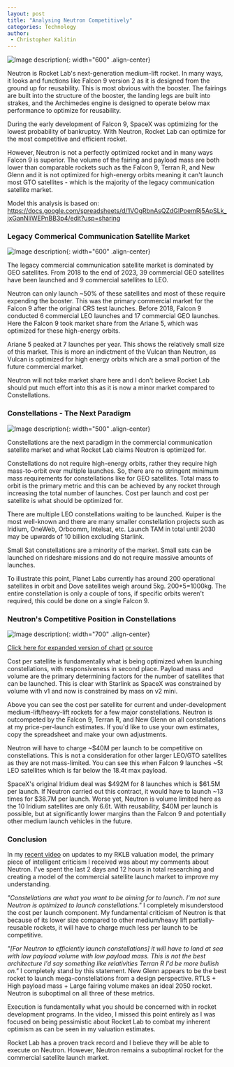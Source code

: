 ```yaml
---
layout: post
title: "Analysing Neutron Competitively"
categories: Technology
author:
 - Christopher Kalitin
---
```

<head>
    <meta property="og:image" content="{{site.url}}/assets/images/2024-01-07/neutron-deploy.jpg">
</head>

![Image description]({{site.url}}/assets/images/2024-01-07/neutron-deploy.jpg){: width="600" .align-center}

Neutron is Rocket Lab's next-generation medium-lift rocket. In many ways, it looks and functions like Falcon 9 version 2 as it is designed from the ground up for reusability. This is most obvious with the booster. The fairings are built into the structure of the booster, the landing legs are built into strakes, and the Archimedes engine is designed to operate below max performance to optimize for reusability.

During the early development of Falcon 9, SpaceX was optimizing for the lowest probability of bankruptcy. With Neutron, Rocket Lab can optimize for the most competitive and efficient rocket.

However, Neutron is not a perfectly optimized rocket and in many ways Falcon 9 is superior. The volume of the fairing and payload mass are both lower than comparable rockets such as the Falcon 9, Terran R, and New Glenn and it is not optimized for high-energy orbits meaning it can't launch most GTO satellites - which is the majority of the legacy communication satellite market.

Model this analysis is based on: <a href="https://docs.google.com/spreadsheets/d/1VOgRbnAsQZdGIPoemRj5ApSLk_jxGanNliWEPnBB3p4/edit?usp=sharing">https://docs.google.com/spreadsheets/d/1VOgRbnAsQZdGIPoemRj5ApSLk_jxGanNliWEPnBB3p4/edit?usp=sharing</a>

### Legacy Commerical Communication Satellite Market

![Image description]({{site.url}}/assets/images/2024-01-07/Launches-Total-Type-Mass.png){: width="600" .align-center}

The legacy commercial communication satellite market is dominated by GEO satellites. From 2018 to the end of 2023, 39 commercial GEO satellites have been launched and 9 commercial satellites to LEO.

Neutron can only launch ~50% of these satellites and most of these require expending the booster. This was the primary commercial market for the Falcon 9 after the original CRS test launches. Before 2018, Falcon 9 conducted 6 commercial LEO launches and 17 commercial GEO launches. Here the Falcon 9 took market share from the Ariane 5, which was optimized for these high-energy orbits.

Ariane 5 peaked at 7 launches per year. This shows the relatively small size of this market. This is more an indictment of the Vulcan than Neutron, as Vulcan is optimized for high energy orbits which are a small portion of the future commercial market.

Neutron will not take market share here and I don't believe Rocket Lab should put much effort into this as it is now a minor market compared to Constellations.

### Constellations - The Next Paradigm

![Image description]({{site.url}}/assets/images/2024-01-07/Launches-Type-Pie.png){: width="500" .align-center}

Constellations are the next paradigm in the commercial communication satellite market and what Rocket Lab claims Neutron is optimized for. 

Constellations do not require high-energy orbits, rather they require high mass-to-orbit over multiple launches. So, there are no stringent minimum mass requirements for constellations like for GEO satellites. Total mass to orbit is the primary metric and this can be achieved by any rocket through increasing the total number of launches. Cost per launch and cost per satellite is what should be optimized for.

There are multiple LEO constellations waiting to be launched. Kuiper is the most well-known and there are many smaller constellation projects such as Iridium, OneWeb, Orbcomm, Intelsat, etc. Launch TAM in total until 2030 may be upwards of 10 billion excluding Starlink.

Small Sat constellations are a minority of the market. Small sats can be launched on rideshare missions and do not require massive amounts of launches. 

To illustrate this point, Planet Labs currently has around 200 operational satellites in orbit and Dove satellites weigh around 5kg. 200*5=1000kg. The entire constellation is only a couple of tons, if specific orbits weren't required, this could be done on a single Falcon 9.

### Neutron's Competitive Position in Constellations

![Image description]({{site.url}}/assets/images/2024-01-07/Constellation-Rockets.png){: width="700" .align-center}

<a href="{{site.url}}/assets/images/2024-01-07/Constellation-Rockets.png">Click here for expanded version of chart</a> <a href="https://docs.google.com/spreadsheets/d/1VOgRbnAsQZdGIPoemRj5ApSLk_jxGanNliWEPnBB3p4/edit?usp=sharing">or source</a>

Cost per satellite is fundamentally what is being optimized when launching constellations, with responsiveness in second place. Payload mass and volume are the primary determining factors for the number of satellites that can be launched. This is clear with Starlink as SpaceX was constrained by volume with v1 and now is constrained by mass on v2 mini. 

Above you can see the cost per satellite for current and under-development medium-lift/heavy-lift rockets for a few major constellations. Neutron is outcompeted by the Falcon 9, Terran R, and New Glenn on all constellations at my price-per-launch estimates. If you'd like to use your own estimates, copy the spreadsheet and make your own adjustments.

Neutron will have to charge ~$40M per launch to be competitive on constellations. This is not a consideration for other larger LEO/GTO satellites as they are not mass-limited. You can see this when Falcon 9 launches ~5t LEO satellites which is far below the 18.4t max payload.

SpaceX's original Iridium deal was $492M for 8 launches which is $61.5M per launch. If Neutron carried out this contract, it would have to launch ~13 times for $38.7M per launch. Worse yet, Neutron is volume limited here as the 10 Iridium satellites are only 6.6t. With reusability, $40M per launch is possible, but at significantly lower margins than the Falcon 9 and potentially other medium launch vehicles in the future.

### Conclusion

In my <a href="https://youtu.be/kKo5IDTiWIU?si=ia7J-ZC1VPU2lDkC">recent video</a> on updates to my RKLB valuation model, the primary piece of intelligent criticism I received was about my comments about Neutron. I've spent the last 2 days and 12 hours in total researching and creating a model of the commercial satellite launch market to improve my understanding.

<i>"Constellations are what you want to be aiming for to launch. I'm not sure Neutron is optimized to launch constellations."</i>
I completely misunderstood the cost per launch component. My fundamental criticism of Neutron is that because of its lower size compared to other medium/heavy lift partially-reusable rockets, it will have to charge much less per launch to be competitive.

<i>"[For Neutron to efficiently launch constellations] it will have to land at sea with low payload volume with low payload mass. This is not the best architecture I'd say something like relativities Terran R I'd be more bullish on."</i>
I completely stand by this statement. New Glenn appears to be the best rocket to launch mega-constellations from a design perspective. RTLS + High payload mass + Large fairing volume makes an ideal 2050 rocket. Neutron is suboptimal on all three of these metrics.

Execution is fundamentally what you should be concerned with in rocket development programs. In the video, I missed this point entirely as I was focused on being pessimistic about Rocket Lab to combat my inherent optimism as can be seen in my valuation estimates.

Rocket Lab has a proven track record and I believe they will be able to execute on Neutron. However, Neutron remains a suboptimal rocket for the commercial satellite launch market.